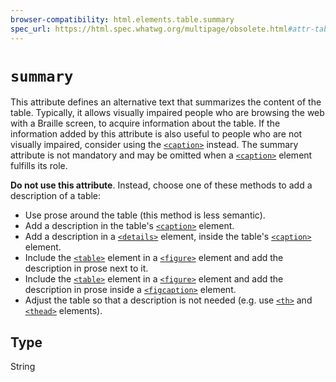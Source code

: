 ```yaml
---
browser-compatibility: html.elements.table.summary
spec_url: https://html.spec.whatwg.org/multipage/obsolete.html#attr-table-summary
---
```


# `summary`

This attribute defines an alternative text that summarizes the content of the table. Typically, it allows visually impaired people who are browsing the web with a Braille screen, to acquire information about the table. If the information added by this attribute is also useful to people who are not visually impaired, consider using the [`<caption>`](https://developer.mozilla.org/en-US/docs/Web/HTML/Element/caption "The HTML Table Caption element (<caption>) specifies the caption (or title) of a table, and if used is always the first child of a <table>.") instead. The summary attribute is not mandatory and may be omitted when a [`<caption>`](https://developer.mozilla.org/en-US/docs/Web/HTML/Element/caption "The HTML Table Caption element (<caption>) specifies the caption (or title) of a table, and if used is always the first child of a <table>.") element fulfills its role.

**Do not use this attribute**.  Instead, choose one of these methods to add a
description of a table:
- Use prose around the table (this method is less semantic).
- Add a description in the table's
  [`<caption>`](https://developer.mozilla.org/en-US/docs/Web/HTML/Element/caption)
  element.
- Add a description in a
  [`<details>`](https://developer.mozilla.org/en-US/docs/Web/HTML/Element/details)
  element, inside the table's
  [`<caption>`](https://developer.mozilla.org/en-US/docs/Web/HTML/Element/caption)
  element.
- Include the
  [`<table>`](https://developer.mozilla.org/en-US/docs/Web/HTML/Element/table)
  element in a
  [`<figure>`](https://developer.mozilla.org/en-US/docs/Web/HTML/Element/figure)
  element and add the description in prose next to it.
- Include the
  [`<table>`](https://developer.mozilla.org/en-US/docs/Web/HTML/Element/table)
  element in a
  [`<figure>`](https://developer.mozilla.org/en-US/docs/Web/HTML/Element/figure)
  element and add the description in prose inside a
  [`<figcaption>`](https://developer.mozilla.org/en-US/docs/Web/HTML/Element/figcaption)
  element.
- Adjust the table so that a description is not needed (e.g. use
  [`<th>`](https://developer.mozilla.org/en-US/docs/Web/HTML/Element/th)
  and
  [`<thead>`](https://developer.mozilla.org/en-US/docs/Web/HTML/Element/thead)
  elements).

## Type

String
